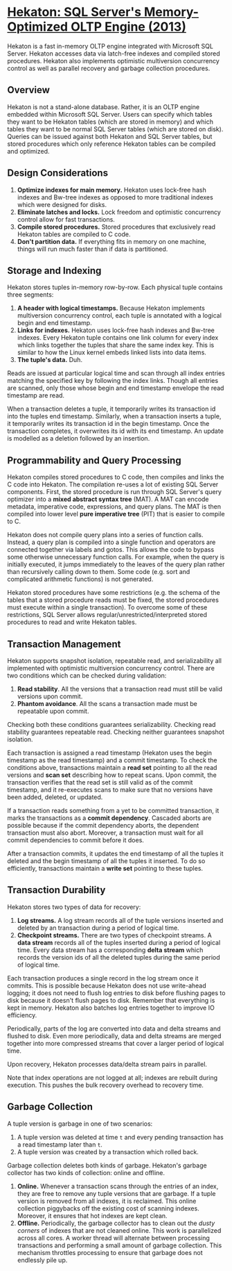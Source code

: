 # [Hekaton: SQL Server's Memory-Optimized OLTP Engine (2013)](https://scholar.google.com/scholar?cluster=14161764654889427045)
Hekaton is a fast in-memory OLTP engine integrated with Microsoft SQL Server.
Hekaton accesses data via latch-free indexes and compiled stored procedures.
Hekaton also implements optimistic multiversion concurrency control as well as
parallel recovery and garbage collection procedures.

## Overview
Hekaton is not a stand-alone database. Rather, it is an OLTP engine embedded
within Microsoft SQL Server. Users can specify which tables they want to be
Hekaton tables (which are stored in memory) and which tables they want to be
normal SQL Server tables (which are stored on disk). Queries can be issued
against both Hekaton and SQL Server tables, but stored procedures which only
reference Hekaton tables can be compiled and optimized.

## Design Considerations
1. **Optimize indexes for main memory.** Hekaton uses lock-free hash indexes
   and Bw-tree indexes as opposed to more traditional indexes which were
   designed for disks.
2. **Eliminate latches and locks.** Lock freedom and optimistic concurrency
   control allow for fast transactions.
3. **Compile stored procedures.** Stored procedures that exclusively read
   Hekaton tables are compiled to C code.
4. **Don't partition data.** If everything fits in memory on one machine,
   things will run much faster than if data is partitioned.

## Storage and Indexing
Hekaton stores tuples in-memory row-by-row. Each physical tuple contains three
segments:

1. **A header with logical timestamps.** Because Hekaton implements
   multiversion concurrency control, each tuple is annotated with a logical
   begin and end timestamp.
2. **Links for indexes.** Hekaton uses lock-free hash indexes and Bw-tree
   indexes. Every Hekaton tuple contains one link column for every index which
   links together the tuples that share the same index key. This is similar to
   how the Linux kernel embeds linked lists into data items.
3. **The tuple's data.** Duh.

Reads are issued at particular logical time and scan through all index entries
matching the specified key by following the index links. Though all entries are
scanned, only those whose begin and end timestamp envelope the read timestamp
are read.

When a transaction deletes a tuple, it temporarily writes its transaction id
into the tuples end timestamp. Similarly, when a transaction inserts a tuple,
it temporarily writes its transaction id in the begin timestamp. Once the
transaction completes, it overwrites its id with its end timestamp. An update
is modelled as a deletion followed by an insertion.

## Programmability and Query Processing
Hekaton compiles stored procedures to C code, then compiles and links the C
code into Hekaton. The compilation re-uses a lot of existing SQL Server
components. First, the stored procedure is run through SQL Server's query
optimizer into a **mixed abstract syntax tree** (MAT). A MAT can encode
metadata, imperative code, expressions, and query plans. The MAT is then
compiled into lower level **pure imperative tree** (PIT) that is easier to
compile to C.

Hekaton does not compile query plans into a series of function calls. Instead,
a query plan is compiled into a single function and operators are connected
together via labels and gotos. This allows the code to bypass some otherwise
unnecessary function calls. For example, when the query is initially executed,
it jumps immediately to the leaves of the query plan rather than recursively
calling down to them. Some code (e.g. sort and complicated arithmetic
functions) is not generated.

Hekaton stored procedures have some restrictions (e.g. the schema of the tables
that a stored procedure reads must be fixed, the stored procedures must execute
within a single transaction). To overcome some of these restrictions, SQL
Server allows regular/unrestricted/interpreted stored procedures to read and
write Hekaton tables.

## Transaction Management
Hekaton supports snapshot isolation, repeatable read, and serializability all
implemented with optimistic multiversion concurrency control. There are two
conditions which can be checked during validation:

1. **Read stability**. All the versions that a transaction read must still be
   valid versions upon commit.
2. **Phantom avoidance**. All the scans a transaction made must be repeatable
   upon commit.

Checking both these conditions guarantees serializability. Checking read
stability guarantees repeatable read. Checking neither guarantees snapshot
isolation.

Each transaction is assigned a read timestamp (Hekaton uses the begin timestamp
as the read timestamp) and a commit timestamp. To check the conditions above,
transactions maintain a **read set** pointing to all the read versions and
**scan set** describing how to repeat scans. Upon commit, the transaction
verifies that the read set is still valid as of the commit timestamp, and it
re-executes scans to make sure that no versions have been added, deleted, or
updated.

If a transaction reads something from a yet to be committed transaction, it
marks the transactions as a **commit dependency**. Cascaded aborts are possible
because if the commit dependency aborts, the dependent transaction must also
abort. Moreover, a transaction must wait for all commit dependencies to commit
before it does.

After a transaction commits, it updates the end timestamp of all the tuples it
deleted and the begin timestamp of all the tuples it inserted. To do so
efficiently, transactions maintain a **write set** pointing to these tuples.

## Transaction Durability
Hekaton stores two types of data for recovery:

1. **Log streams.** A log stream records all of the tuple versions inserted and
   deleted by an transaction during a period of logical time.
2. **Checkpoint streams.** There are two types of checkpoint streams. A **data
   stream** records all of the tuples inserted during a period of logical time.
   Every data stream has a corresponding **delta stream** which records the
   version ids of all the deleted tuples during the same period of logical
   time.

Each transaction produces a single record in the log stream once it commits.
This is possible because Hekaton does not use write-ahead logging; it does not
need to flush log entries to disk before flushing pages to disk because it
doesn't flush pages to disk. Remember that everything is kept in memory.
Hekaton also batches log entries together to improve IO efficiency.

Periodically, parts of the log are converted into data and delta streams and
flushed to disk. Even more periodically, data and delta streams are merged
together into more compressed streams that cover a larger period of logical
time.

Upon recovery, Hekaton processes data/delta stream pairs in parallel.

Note that index operations are not logged at all; indexes are rebuilt during
execution. This pushes the bulk recovery overhead to recovery time.

## Garbage Collection
A tuple version is garbage in one of two scenarios:

1. A tuple version was deleted at time `t` and every pending transaction has a
   read timestamp later than `t`.
2. A tuple version was created by a transaction which rolled back.

Garbage collection deletes both kinds of garbage. Hekaton's garbage collector
has two kinds of collection: online and offline.

1. **Online.** Whenever a transaction scans through the entries of an index,
   they are free to remove any tuple versions that are garbage. If a tuple
   version is removed from all indexes, it is reclaimed. This online collection
   piggybacks off the existing cost of scanning indexes. Moreover, it ensures
   that hot indexes are kept clean.
2. **Offline.** Periodically, the garbage collector has to clean out the *dusty
   corners* of indexes that are not cleaned online. This work is parallelized
   across all cores. A worker thread will alternate between processing
   transactions and performing a small amount of garbage collection. This
   mechanism throttles processing to ensure that garbage does not endlessly
   pile up.
